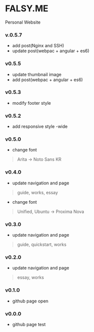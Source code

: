 # FALSY.ME
Personal Website


### v.0.5.7
* add post(Nginx and SSH)
* update post(webpac + angular + es6)

### v0.5.5
* update thumbnail image
* add post(webpac + angular + es6)

### v0.5.3
* modify footer style

### v0.5.2
* add responsive style -wide

### v0.5.0
* change font
> Arita -> Noto Sans KR

### v0.4.0
* update navigation and page

> guide, works, essay

* change font

> Unified, Ubuntu -> Proxima Nova

### v0.3.0
* update navigation and page

> guide, quickstart, works

### v0.2.0
* update navigation and page

> essay, works

### v0.1.0
* github page open

### v0.0.0
* github page test
